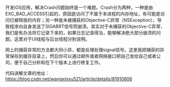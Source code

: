 开发iOS应用，解决Crash问题始终是一个难题。Crash分为两种，一种是由EXC_BAD_ACCESS引起的，原因是访问了不属于本进程的内存地址，有可能是访问已被释放的内存；另一种是未被捕获的Objective-C异常（NSException），导致程序向自身发送了SIGABRT信号而崩溃。其实对于未捕获的Objective-C异常，我们是有办法将它记录下来的，如果日志记录得当，能够解决绝大部分崩溃的问题。这里对于UI线程与后台线程分别说明。

网上的捕获异常的方法都大同小异，都是处理处理signal信号。这里我把捕获的异常保存到缓存目录上，然后你可以通过邮件或者网络接口把自己发给自己或者公司，便于自己分析和在下个版本上进行修复工作。

代码讲解文章的地址：https://blog.csdn.net/wangxinxu521/article/details/81910806
